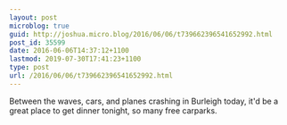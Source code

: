 ```yaml
---
layout: post
microblog: true
guid: http://joshua.micro.blog/2016/06/06/t739662396541652992.html
post_id: 35599
date: 2016-06-06T14:37:12+1100
lastmod: 2019-07-30T17:41:23+1100
type: post
url: /2016/06/06/t739662396541652992.html
---
```

Between the waves, cars, and planes crashing in Burleigh today, it'd be a great place to get dinner tonight, so many free carparks.
